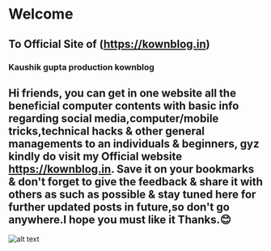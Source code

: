 # Welcome 
## To Official Site of (https://kownblog.in)
### Kaushik gupta production kownblog
Hi friends, you can get in one website all the beneficial computer contents with basic info regarding social media,computer/mobile tricks,technical hacks & other general managements to an individuals & beginners, gyz kindly do visit my Official website https://kownblog.in. Save it on your bookmarks & don't forget to give the feedback & share it with others as such as possible & stay tuned here for further updated posts in future,so don't go anywhere.I hope you must like it Thanks.😊
---

 ![alt text](https://kownblog.github.io/images/r1.jpg "Logo Title Text 1")
